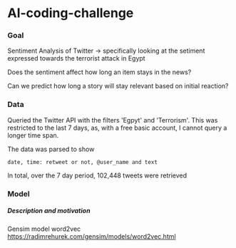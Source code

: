 # AI-coding-challenge

### Goal

Sentiment Analysis of Twitter -> specifically looking at the setiment expressed towards the terrorist attack in Egypt 

Does the sentiment affect how long an item stays in the news?

Can we predict how long a story will stay relevant based on initial reaction?

### Data 

Queried the Twitter API with the filters 'Egpyt' and 'Terrorism'. This was restricted to the last 7 days, as, with a free basic account, I cannot query a longer time span.

The data was parsed to show 

`date, time: retweet or not, @user_name and text`

In total, over the 7 day period, 102,448 tweets were retrieved

### Model
##### Description and motivation

Gensim model word2vec https://radimrehurek.com/gensim/models/word2vec.html

